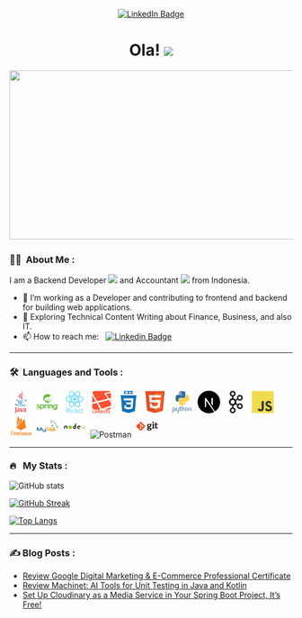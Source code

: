 <p align="center">
<a href="https://www.linkedin.com/in/junkevin06"><img src="https://img.shields.io/badge/LinkedIn-blue?style=for-the-badge&logo=linkedin&logoColor=white" alt="LinkedIn Badge"></a>
</p>
<!-- <p align="center">
<a href="https://www.buymeacoffee.com/" target="_blank"><img src="https://cdn.buymeacoffee.com/buttons/default-orange.png" alt="Buy Me A Coffee" height="41" width="174"></a>
</p> -->

<h1 align="center">Ola! <img src="https://media.giphy.com/media/hvRJCLFzcasrR4ia7z/giphy.gif" width="40"></h1>

<p align="center"><img src="https://64.media.tumblr.com/25662501f43e0f3fef87ee5faf5c6124/tumblr_mm6gj6oJze1qm4we9o1_500.gif" width="600" height="300"  /></p>

### :man_technologist: &nbsp;About Me :

I am a Backend Developer <img src="https://media.giphy.com/media/WUlplcMpOCEmTGBtBW/giphy.gif" width="30"> and Accountant <img src="https://media2.giphy.com/media/v1.Y2lkPTc5MGI3NjExMzBkNjY5YzMxNDkzYmZiZTU5ODJlMzM4YWE1ZTgyMTI2NjJhYTRmMiZjdD1n/FAEEL82CUc1JPBas1V/giphy.gif" width="30"> from Indonesia.

- 🔭 I’m working as a Developer and contributing to frontend and backend for building web applications.
- 🌱 Exploring Technical Content Writing about Finance, Business, and also IT.
- 📫 How to reach me: &nbsp; [![Linkedin Badge](https://img.shields.io/badge/-Jun_Kevin-blue?style=flat&logo=Linkedin&logoColor=white)](https://www.linkedin.com/in/junkevin06)

---

### 🛠 &nbsp;Languages and Tools :

<p>
<img src="https://github.com/devicons/devicon/blob/master/icons/java/java-original-wordmark.svg" title="Java" alt="Java" width="40" height="40"/>&nbsp;
<img src="https://github.com/devicons/devicon/blob/master/icons/spring/spring-original-wordmark.svg" title="Spring" alt="Spring" width="40" height="40"/>&nbsp;
<img src="https://github.com/devicons/devicon/blob/master/icons/react/react-original-wordmark.svg" title="React" alt="React" width="40" height="40"/>&nbsp;
<img src="https://github.com/devicons/devicon/blob/master/icons/laravel/laravel-plain-wordmark.svg" title="Laravel" alt="Laravel" width="40" height="40"/>&nbsp;
<img src="https://github.com/devicons/devicon/blob/master/icons/css3/css3-plain-wordmark.svg"  title="CSS3" alt="CSS" width="40" height="40"/>&nbsp;
<img src="https://github.com/devicons/devicon/blob/master/icons/html5/html5-original.svg" title="HTML5" alt="HTML" width="40" height="40"/>&nbsp;
<img src="https://github.com/devicons/devicon/blob/master/icons/python/python-original-wordmark.svg" title="Python" alt="Python" width="40" height="40"/>&nbsp;
<img src = "https://github.com/devicons/devicon/blob/master/icons/nextjs/nextjs-original.svg" title="NextJS" alt="NextJS" width="40" height="40"/>&nbsp;
<img src = "https://github.com/devicons/devicon/blob/master/icons/apachekafka/apachekafka-original.svg" title="Kafka" alt="Kafka" width="40" height="40"/>&nbsp;
<img src="https://github.com/devicons/devicon/blob/master/icons/javascript/javascript-original.svg" title="JavaScript" alt="JavaScript" width="40" height="40"/>&nbsp;
<img src="https://github.com/devicons/devicon/blob/master/icons/firebase/firebase-plain-wordmark.svg" title="Firebase" alt="Firebase" width="40" height="40"/>&nbsp;
<img src="https://github.com/devicons/devicon/blob/master/icons/mysql/mysql-original-wordmark.svg" title="MySQL"  alt="MySQL" width="40" height="40"/>&nbsp;
<img src="https://github.com/devicons/devicon/blob/master/icons/nodejs/nodejs-original-wordmark.svg" title="NodeJS" alt="NodeJS" width="40" height="40"/>&nbsp;
<img src="https://www.vectorlogo.zone/logos/getpostman/getpostman-icon.svg" title="Postman"  alt="Postman" width="40" height="40"/>&nbsp;
<img src="https://github.com/devicons/devicon/blob/master/icons/git/git-original-wordmark.svg" title="Git" \*\*alt="Git" width="40" height="40"/>&nbsp;

</p>

---

### 🔥 &nbsp; My Stats :

![GitHub stats](https://github-readme-stats.vercel.app/api?username=junkevin88&show_icons=true&theme=radical)

[![GitHub Streak](http://github-readme-streak-stats.herokuapp.com?user=junkevin88&theme=dark&background=000000)](https://git.io/streak-stats)

[![Top Langs](https://github-readme-stats.vercel.app/api/top-langs/?username=junkevin88&layout=compact&theme=vision-friendly-dark)](https://github.com/anuraghazra/github-readme-stats)

---

### ✍️ Blog Posts :

- [Review Google Digital Marketing & E-Commerce Professional Certificate](https://medium.com/@junkevin/review-google-digital-marketing-e-commerce-professional-certificate-so-far-16d6dd15536a)
- [Review Machinet: AI Tools for Unit Testing in Java and Kotlin](https://medium.com/@junkevin/review-machinet-ai-tools-for-unit-testing-in-java-and-kotlin-1590a40b662d?)
- [Set Up Cloudinary as a Media Service in Your Spring Boot Project, It’s Free!](https://junkevin.medium.com/set-up-cloudinary-as-a-media-service-in-your-spring-boot-project-its-free-a26542af4408?)


<!-- BLOG-POST-LIST:START -->
<!-- BLOG-POST-LIST:END -->
